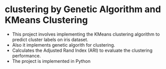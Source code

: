 # clustering by Genetic Algorithm and KMeans Clustering
- This project involves implementing the KMeans clustering algorithm to predict cluster labels on iris dataset.
- Also it implements genetic algorith for clustering. 
- Calculates the Adjusted Rand Index (ARI) to evaluate the clustering performance.
- The project is implemented in Python
